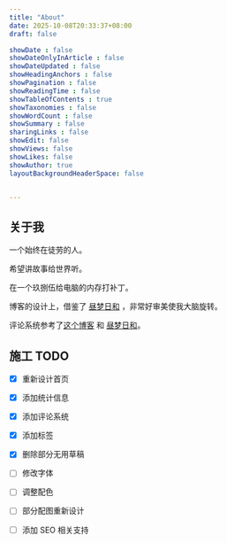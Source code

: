 ```yaml
---
title: "About"
date: 2025-10-08T20:33:37+08:00
draft: false

showDate : false
showDateOnlyInArticle : false
showDateUpdated : false
showHeadingAnchors : false
showPagination : false
showReadingTime : false
showTableOfContents : true
showTaxonomies : false 
showWordCount : false
showSummary : false
sharingLinks : false
showEdit: false
showViews: false
showLikes: false
showAuthor: true
layoutBackgroundHeaderSpace: false


---
```


## 关于我

一个始终在徒劳的人。

希望讲故事给世界听。

在一个玖捌伍给电脑的内存打补丁。
  
  
博客的设计上，借鉴了 [昼梦日和](https://nanako.icu/) ，非常好审美使我大脑旋转。

评论系统参考了[这个博客](https://www.hetong-re4per.com/posts/use-waline-comment-on-hugo/) 和 [昼梦日和](https://nanako.icu/)。


## 施工 TODO

- [X] 重新设计首页
- [X] 添加统计信息
- [X] 添加评论系统
- [X] 添加标签
- [X] 删除部分无用草稿
- [ ] 修改字体
- [ ] 调整配色
- [ ] 部分配图重新设计
- [ ] 添加 SEO 相关支持

